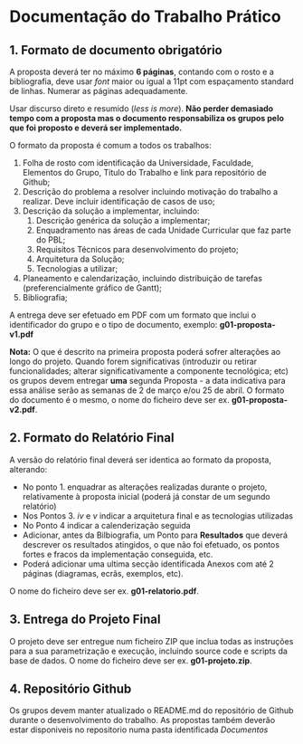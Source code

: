 # Documentação do Trabalho Prático

## 1. Formato de documento obrigatório

A proposta deverá ter no máximo **6 páginas**, contando com o rosto e a bibliografia, deve usar *font* maior ou igual a 11pt com espaçamento standard de linhas. Numerar as páginas adequadamente.

Usar discurso direto e resumido (*less is more*). **Não perder demasiado tempo com a proposta mas o documento responsabiliza os grupos pelo que foi proposto e deverá ser implementado.**

O formato da proposta é comum a todos os trabalhos:
1. Folha de rosto com identificação da Universidade, Faculdade, Elementos do Grupo, Titulo do Trabalho e link para repositório de Github;
2. Descrição do problema a resolver incluindo motivação do trabalho a realizar. Deve incluir identificação de casos de uso;
3. Descrição da solução a implementar, incluindo:
   1. Descrição genérica da solução a implementar;
   2. Enquadramento nas áreas de cada Unidade Curricular que faz parte do PBL;
   3. Requisitos Técnicos para desenvolvimento do projeto;
   4. Arquitetura da Solução;
   5. Tecnologias a utilizar;
4. Planeamento e calendarização, incluindo distribuição de tarefas (preferencialmente gráfico de Gantt);
5. Bibliografia;

A entrega deve ser efetuado em PDF com um formato que inclui o identificador do grupo e o tipo de documento, exemplo: **g01-proposta-v1.pdf**

**Nota:** O que é descrito na primeira proposta poderá sofrer alterações ao longo do projeto. Quando forem significativas (introduzir ou retirar funcionalidades; alterar significativamente a componente tecnológica; etc) os grupos devem entregar **uma** segunda Proposta - a data indicativa para essa análise serão as semanas de 2 de março e/ou 25 de abril. O formato do documento é o mesmo, o nome do ficheiro deve ser ex. **g01-proposta-v2.pdf**.

## 2. Formato do Relatório Final

A versão do relatório final deverá ser identica ao formato da proposta, alterando:
- No ponto 1. enquadrar as alterações realizadas durante o projeto, relativamente à proposta inicial (poderá já constar de um segundo relatório)
- Nos Pontos 3. *iv* e *v* indicar a arquitetura final e as tecnologias utilizadas
- No Ponto 4 indicar a calenderização seguida
- Adicionar, antes da Bilbiografia, um Ponto para **Resultados** que deverá descrever os resultados atingidos, o que não foi efetuado, os pontos fortes e fracos da implementação conseguida, etc.
- Poderá adicionar uma ultima secção identificada Anexos com até 2 páginas (diagramas, ecrãs, exemplos, etc).

O nome do ficheiro deve ser ex. **g01-relatorio.pdf**.

## 3. Entrega do Projeto Final

O projeto deve ser entregue num ficheiro ZIP que inclua todas as instruções para a sua parametrização e execução, incluindo source code e scripts da base de dados.
O nome do ficheiro deve ser ex. **g01-projeto.zip**.

## 4. Repositório Github

Os grupos devem manter atualizado o README.md do repositório de Github durante o desenvolvimento do trabalho.
As propostas também deverão estar disponiveis no repositorio numa pasta identificada *Documentos*
